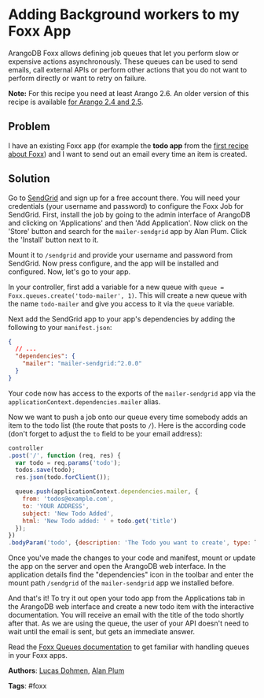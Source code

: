 # Adding Background workers to my Foxx App

ArangoDB Foxx allows defining job queues that let you perform slow or expensive actions asynchronously. These queues can be used to send emails, call external APIs or perform other actions that you do not want to perform directly or want to retry on failure.

**Note:** For this recipe you need at least Arango 2.6. An older version of this recipe is available [for Arango 2.4 and 2.5](QueuesLegacy.md).

## Problem

I have an existing Foxx app (for example the **todo app** from the [first recipe about Foxx](FirstSteps.md)) and I want to send out an email every time an item is created.

## Solution

Go to [SendGrid](https://sendgrid.com) and sign up for a free account there. You will need your credentials (your username and password) to configure the Foxx Job for SendGrid. First, install the job by going to the admin interface of ArangoDB and clicking on 'Applications' and then 'Add Application'. Now click on the 'Store' button and search for the `mailer-sendgrid` app by Alan Plum. Click the 'Install' button next to it.

Mount it to `/sendgrid` and provide your username and password from SendGrid. Now press configure, and the app will be installed and configured. Now, let's go to your app.

In your controller, first add a variable for a new queue with `queue = Foxx.queues.create('todo-mailer', 1)`. This will create a new queue with the name `todo-mailer` and give you access to it via the `queue` variable.

Next add the SendGrid app to your app's dependencies by adding the following to your `manifest.json`:

```json
{
  // ...
  "dependencies": {
    "mailer": "mailer-sendgrid:^2.0.0"
  }
}
```

Your code now has access to the exports of the `mailer-sendgrid` app via the `applicationContext.dependencies.mailer` alias.

Now we want to push a job onto our queue every time somebody adds an item to the todo list (the route that posts to `/`). Here is the according code (don't forget to adjust the `to` field to be your email address):

```js
controller
.post('/', function (req, res) {
  var todo = req.params('todo');
  todos.save(todo);
  res.json(todo.forClient());

  queue.push(applicationContext.dependencies.mailer, {
    from: 'todos@example.com',
    to: 'YOUR ADDRESS',
    subject: 'New Todo Added',
    html: 'New Todo added: ' + todo.get('title')
  });
})
.bodyParam('todo', {description: 'The Todo you want to create', type: Todo});
```

Once you've made the changes to your code and manifest, mount or update the app on the server and open the ArangoDB web interface. In the application details find the "dependencies" icon in the toolbar and enter the mount path `/sendgrid` of the `mailer-sendgrid` app we installed before.

And that's it! To try it out open your todo app from the Applications tab in the ArangoDB web interface and create a new todo item with the interactive documentation. You will receive an email with the title of the todo shortly after that. As we are using the queue, the user of your API doesn't need to wait until the email is sent, but gets an immediate answer.

Read the [Foxx Queues documentation](https://docs.arangodb.com/2.8/Foxx/Develop/Queues.html) to get familiar with handling queues in your Foxx apps.

**Authors**: [Lucas Dohmen](https://github.com/moonglum), [Alan Plum](https://github.com/pluma)

**Tags**: #foxx

